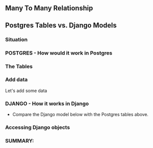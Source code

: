 ## Many To Many Relationship
## Postgres Tables vs. Django Models 

### Situation

### POSTGRES - How would it work in Postgres

### The Tables

### Add data
Let's add some data

### DJANGO - How it works in Django

- Compare the Django model below with the Postgres tables above.

### Accessing Django objects

### SUMMARY:  